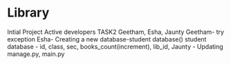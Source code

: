 # Library
Intial Project
Active developers
TASK2
Geetham, Esha, Jaunty
Geetham- try exception
Esha- Creating a new database-student database()
      student database - id, class, sec, books_count(increment), lib_id, 
Jaunty - Updating manage.py, main.py